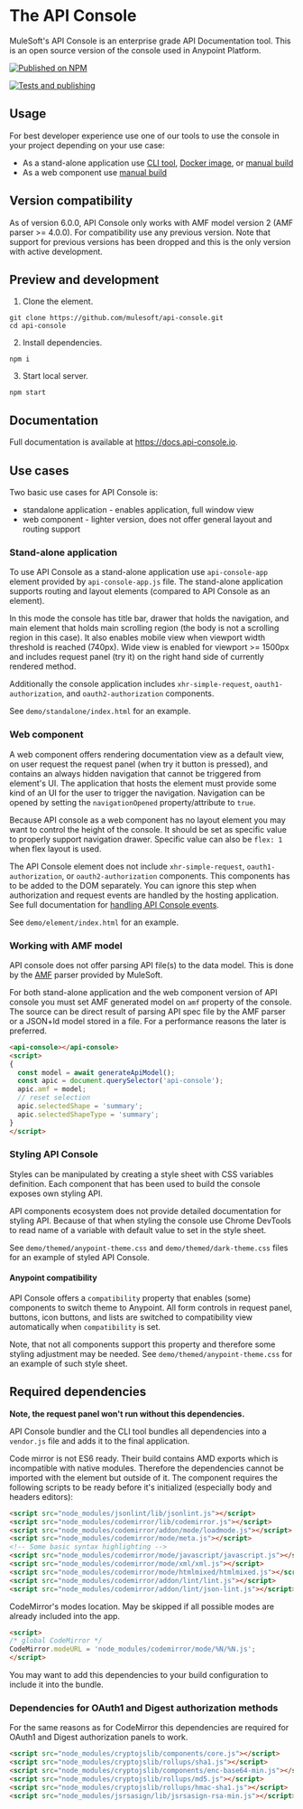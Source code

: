 # The API Console

MuleSoft's API Console is an enterprise grade API Documentation tool.
This is an open source version of the console used in Anypoint Platform.

[![Published on NPM](https://img.shields.io/npm/v/api-console.svg)](https://www.npmjs.com/package/api-console)

[![Tests and publishing](https://github.com/mulesoft/api-console/actions/workflows/deployment.yml/badge.svg)](https://github.com/mulesoft/api-console/actions/workflows/deployment.yml)

## Usage

For best developer experience use one of our tools to use the console in your project depending on your use case:

-   As a stand-alone application use [CLI tool](https://docs.api-console.io/building/cli/), [Docker image](https://docs.api-console.io/building/docker/), or [manual build](https://docs.api-console.io/building/rollup/)
-   As a web component use [manual build](https://docs.api-console.io/building/rollup/)

## Version compatibility

As of version 6.0.0, API Console only works with AMF model version 2 (AMF parser >= 4.0.0).
For compatibility use any previous version. Note that support for previous versions has been dropped and this is the only version with active development.

## Preview and development

1.  Clone the element.
```
git clone https://github.com/mulesoft/api-console.git
cd api-console
```

2.  Install dependencies.
```
npm i
```

3.  Start local server.
```
npm start
```

## Documentation

Full documentation is available at https://docs.api-console.io.

## Use cases

Two basic use cases for API Console is:

-   standalone application - enables application, full window view
-   web component - lighter version, does not offer general layout and routing support

### Stand-alone application

To use API Console as a stand-alone application use `api-console-app` element provided by `api-console-app.js` file.
The stand-alone application supports routing and layout elements (compared to API Console as an element).

In this mode the console has title bar, drawer that holds the navigation, and main element that holds main scrolling region (the body is not a scrolling region in this case).
It also enables mobile view when viewport width threshold is reached (740px). Wide view is enabled for viewport >= 1500px and includes request panel (try it) on the right hand side of currently rendered method.

Additionally the console application includes `xhr-simple-request`, `oauth1-authorization`, and `oauth2-authorization` components.

See `demo/standalone/index.html` for an example.

### Web component

A web component offers rendering documentation view as a default view, on user request the request panel (when try it button is pressed), and contains an always hidden navigation that cannot be triggered from element's UI. The application that hosts the element must provide some kind of an UI for the user to trigger the navigation. Navigation can be opened by setting the `navigationOpened` property/attribute to `true`.

Because API console as a web component has no layout element you may want to control the height of the console. It should be set as specific value to properly support navigation drawer. Specific value can also be `flex: 1` when flex layout is used.

The API Console element does not include `xhr-simple-request`, `oauth1-authorization`, or `oauth2-authorization` components. This components has to be added to the DOM separately. You can ignore this step when authorization and request events are handled by the hosting application.
See full documentation for [handling API Console events](docs/handling-events-in-component.md).

See `demo/element/index.html` for an example.

### Working with AMF model

API console does not offer parsing API file(s) to the data model. This is done by the [AMF](https://github.com/aml-org/amf) parser provided by MuleSoft.

For both stand-alone application and the web component version of API console you must set AMF generated model on `amf` property of the console. The source can be direct result of parsing API spec file by the AMF parser or a JSON+ld model stored in a file. For a performance reasons the later is preferred.

```html
<api-console></api-console>
<script>
{
  const model = await generateApiModel();
  const apic = document.querySelector('api-console');
  apic.amf = model;
  // reset selection
  apic.selectedShape = 'summary';
  apic.selectedShapeType = 'summary';
}
</script>
```

### Styling API Console

Styles can be manipulated by creating a style sheet with CSS variables definition. Each component that has been used to build the console exposes own styling API.

API components ecosystem does not provide detailed documentation for styling API. Because of that when styling the console use Chrome DevTools to read name of a
variable with default value to set in the style sheet.

See `demo/themed/anypoint-theme.css` and `demo/themed/dark-theme.css` files for an example of styled API Console.

#### Anypoint compatibility

API Console offers a `compatibility` property that enables (some) components to switch theme to Anypoint. All form controls in request panel, buttons, icon buttons,
and lists are switched to compatibility view automatically when `compatibility` is set.

Note, that not all components support this property and therefore some styling adjustment may be needed. See `demo/themed/anypoint-theme.css` for an example of such style sheet.

## Required dependencies

**Note, the request panel won't run without this dependencies.**

API Console bundler and the CLI tool bundles all dependencies into a `vendor.js` file and adds it to the final application.

Code mirror is not ES6 ready. Their build contains AMD exports which is incompatible with native modules. Therefore the dependencies cannot be imported with the element but outside of it.
The component requires the following scripts to be ready before it's initialized (especially body and headers editors):

```html
<script src="node_modules/jsonlint/lib/jsonlint.js"></script>
<script src="node_modules/codemirror/lib/codemirror.js"></script>
<script src="node_modules/codemirror/addon/mode/loadmode.js"></script>
<script src="node_modules/codemirror/mode/meta.js"></script>
<!-- Some basic syntax highlighting -->
<script src="node_modules/codemirror/mode/javascript/javascript.js"></script>
<script src="node_modules/codemirror/mode/xml/xml.js"></script>
<script src="node_modules/codemirror/mode/htmlmixed/htmlmixed.js"></script>
<script src="node_modules/codemirror/addon/lint/lint.js"></script>
<script src="node_modules/codemirror/addon/lint/json-lint.js"></script>
```

CodeMirror's modes location. May be skipped if all possible modes are already included into the app.

```html
<script>
/* global CodeMirror */
CodeMirror.modeURL = 'node_modules/codemirror/mode/%N/%N.js';
</script>
```

You may want to add this dependencies to your build configuration to include it into the bundle.

### Dependencies for OAuth1 and Digest authorization methods

For the same reasons as for CodeMirror this dependencies are required for OAuth1 and Digest authorization panels to work.

```html
<script src="node_modules/cryptojslib/components/core.js"></script>
<script src="node_modules/cryptojslib/rollups/sha1.js"></script>
<script src="node_modules/cryptojslib/components/enc-base64-min.js"></script>
<script src="node_modules/cryptojslib/rollups/md5.js"></script>
<script src="node_modules/cryptojslib/rollups/hmac-sha1.js"></script>
<script src="node_modules/jsrsasign/lib/jsrsasign-rsa-min.js"></script>
```
